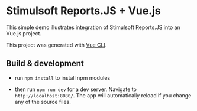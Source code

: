 # Stimulsoft Reports.JS + Vue.js

This simple demo illustrates integration of Stimulsoft Reports.JS into an Vue.js project.

This project was generated with [Vue CLI](https://github.com/vuejs/vue-cli).

## Build & development

* run ``` npm install ``` to install npm modules

* then run ``` npm run dev ``` for a dev server. Navigate to ``` http://localhost:8080/ ```. The app will automatically reload if you change any of the source files.

